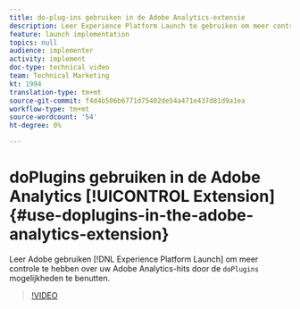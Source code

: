 ```yaml
---
title: do-plug-ins gebruiken in de Adobe Analytics-extensie
description: Leer Experience Platform Launch te gebruiken om meer controle over uw Adobe Analytics-hits te hebben door de doPlugins-mogelijkheid te benutten.
feature: launch implementation
topics: null
audience: implementer
activity: implement
doc-type: technical video
team: Technical Marketing
kt: 1994
translation-type: tm+mt
source-git-commit: f4d4b506b6771d75402de54a471e437d81d9a1ea
workflow-type: tm+mt
source-wordcount: '54'
ht-degree: 0%

---
```



# doPlugins gebruiken in de Adobe Analytics [!UICONTROL Extension] {#use-doplugins-in-the-adobe-analytics-extension}

Leer Adobe gebruiken [!DNL Experience Platform Launch] om meer controle te hebben over uw Adobe Analytics-hits door de `doPlugins` mogelijkheden te benutten.

>[!VIDEO](https://video.tv.adobe.com/v/25171?quality=12)
